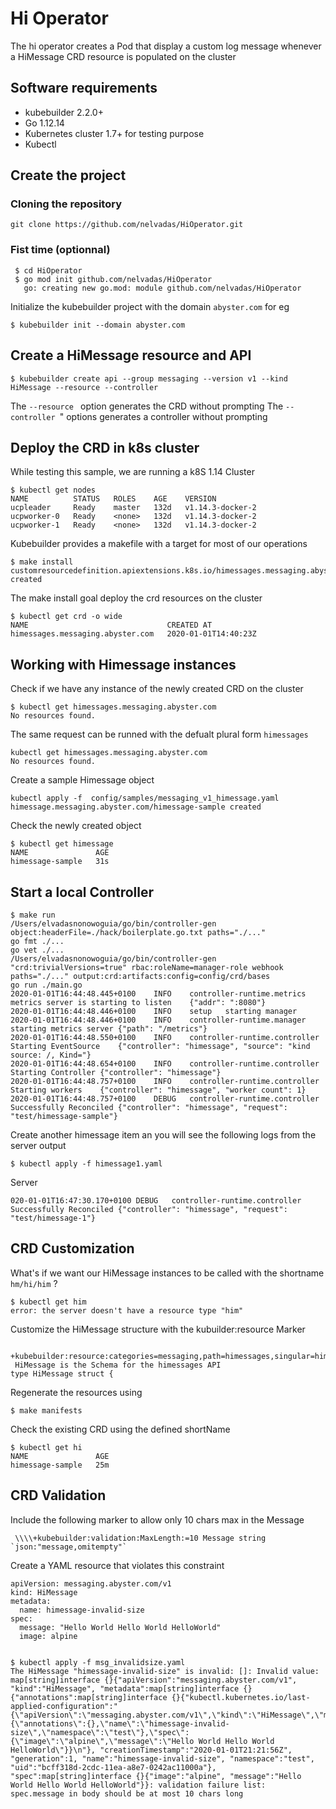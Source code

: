# Hi Operator
The hi operator creates a Pod that display a custom log message
whenever a HiMessage CRD resource is populated  on the cluster

## Software requirements
* kubebuilder 2.2.0+
* Go 1.12.14
* Kubernetes cluster 1.7+ for testing purpose
* Kubectl


## Create the project

### Cloning the repository
```
git clone https://github.com/nelvadas/HiOperator.git
```

### Fist time (optionnal)
 ```
  $ cd HiOperator
  $ go mod init github.com/nelvadas/HiOperator
    go: creating new go.mod: module github.com/nelvadas/HiOperator
```
Initialize the kubebuilder project with the domain `abyster.com` for eg
```
$ kubebuilder init --domain abyster.com
```


## Create a HiMessage resource and API
```
$ kubebuilder create api --group messaging --version v1 --kind HiMessage --resource --controller
```
The `--resource ` option generates the CRD without prompting
The `--controller `" options generates a controller without prompting

## Deploy the CRD in k8s cluster

While testing this sample, we are running a k8S 1.14 Cluster
```
$ kubectl get nodes
NAME          STATUS   ROLES    AGE    VERSION
ucpleader     Ready    master   132d   v1.14.3-docker-2
ucpworker-0   Ready    <none>   132d   v1.14.3-docker-2
ucpworker-1   Ready    <none>   132d   v1.14.3-docker-2
```

Kubebuilder provides a makefile with a target for most of our operations

```
$ make install
customresourcedefinition.apiextensions.k8s.io/himessages.messaging.abyster.com created
```

The make install goal deploy the crd resources on the cluster

```
$ kubectl get crd -o wide
NAME                               CREATED AT
himessages.messaging.abyster.com   2020-01-01T14:40:23Z
```


## Working with Himessage instances

Check if we have any instance of the newly created CRD on the cluster
```
$ kubectl get himessages.messaging.abyster.com
No resources found.
```
The same request can be runned with the defualt plural form `himessages`
```
kubectl get himessages.messaging.abyster.com
No resources found.
```

Create a sample Himessage object
```
kubectl apply -f  config/samples/messaging_v1_himessage.yaml
himessage.messaging.abyster.com/himessage-sample created
```
Check the newly created object
```
$ kubectl get himessage
NAME               AGE
himessage-sample   31s
```

## Start a local Controller
```
$ make run
/Users/elvadasnonowoguia/go/bin/controller-gen object:headerFile=./hack/boilerplate.go.txt paths="./..."
go fmt ./...
go vet ./...
/Users/elvadasnonowoguia/go/bin/controller-gen "crd:trivialVersions=true" rbac:roleName=manager-role webhook paths="./..." output:crd:artifacts:config=config/crd/bases
go run ./main.go
2020-01-01T16:44:48.445+0100	INFO	controller-runtime.metrics	metrics server is starting to listen	{"addr": ":8080"}
2020-01-01T16:44:48.446+0100	INFO	setup	starting manager
2020-01-01T16:44:48.446+0100	INFO	controller-runtime.manager	starting metrics server	{"path": "/metrics"}
2020-01-01T16:44:48.550+0100	INFO	controller-runtime.controller	Starting EventSource	{"controller": "himessage", "source": "kind source: /, Kind="}
2020-01-01T16:44:48.654+0100	INFO	controller-runtime.controller	Starting Controller	{"controller": "himessage"}
2020-01-01T16:44:48.757+0100	INFO	controller-runtime.controller	Starting workers	{"controller": "himessage", "worker count": 1}
2020-01-01T16:44:48.757+0100	DEBUG	controller-runtime.controller	Successfully Reconciled	{"controller": "himessage", "request": "test/himessage-sample"}
```

Create another himessage item an you will see the following logs from the server output
```
$ kubectl apply -f himessage1.yaml
```
Server
```
020-01-01T16:47:30.170+0100	DEBUG	controller-runtime.controller	Successfully Reconciled	{"controller": "himessage", "request": "test/himessage-1"}
```

## CRD Customization

What's if we want our HiMessage instances to be called with the shortname `hm/hi/him` ?
```
$ kubectl get him
error: the server doesn't have a resource type "him"
```

Customize the HiMessage structure with the kubuilder:resource Marker
```
 +kubebuilder:resource:categories=messaging,path=himessages,singular=himessage,shortName=hi;him;himesg
 HiMessage is the Schema for the himessages API
type HiMessage struct {
```

Regenerate the resources using
```
$ make manifests
```
Check the existing CRD using the defined shortName

```
$ kubectl get hi
NAME               AGE
himessage-sample   25m
```
## CRD Validation

Include the following marker to allow only 10 chars max in the Message
```
 \\\\+kubebuilder:validation:MaxLength:=10 Message string `json:"message,omitempty"`
```
Create a YAML resource that violates this constraint
```
apiVersion: messaging.abyster.com/v1
kind: HiMessage
metadata:
  name: himessage-invalid-size
spec:
  message: "Hello World Hello World HelloWorld"
  image: alpine


$ kubectl apply -f msg_invalidsize.yaml
The HiMessage "himessage-invalid-size" is invalid: []: Invalid value: map[string]interface {}{"apiVersion":"messaging.abyster.com/v1", "kind":"HiMessage", "metadata":map[string]interface {}{"annotations":map[string]interface {}{"kubectl.kubernetes.io/last-applied-configuration":"{\"apiVersion\":\"messaging.abyster.com/v1\",\"kind\":\"HiMessage\",\"metadata\":{\"annotations\":{},\"name\":\"himessage-invalid-size\",\"namespace\":\"test\"},\"spec\":{\"image\":\"alpine\",\"message\":\"Hello World Hello World HelloWorld\"}}\n"}, "creationTimestamp":"2020-01-01T21:21:56Z", "generation":1, "name":"himessage-invalid-size", "namespace":"test", "uid":"bcff318d-2cdc-11ea-a8e7-0242ac11000a"}, "spec":map[string]interface {}{"image":"alpine", "message":"Hello World Hello World HelloWorld"}}: validation failure list:
spec.message in body should be at most 10 chars long
```
